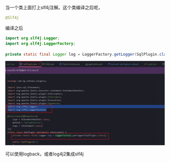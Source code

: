 当一个类上面打上slf4j注解。这个类编译之后呢，
```java
@Slf4j
```
编译之后
```java
import org.slf4j.Logger;
import org.slf4j.LoggerFactory;

private static final Logger log = LoggerFactory.getLogger(SqlPlugin.class);
```
![image](../../images/Snipaste_2022-07-09_13-36-47.png)

可以使用logback，或者log4j2集成slf4j